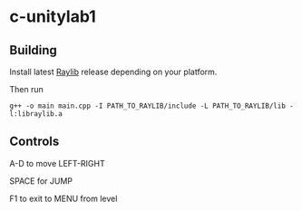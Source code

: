 # c-unitylab1

## Building
Install latest [Raylib](https://github.com/raysan5/raylib) release depending on your platform.

Then run
```console
g++ -o main main.cpp -I PATH_TO_RAYLIB/include -L PATH_TO_RAYLIB/lib -l:libraylib.a
```
## Controls

A-D to move LEFT-RIGHT

SPACE for JUMP

F1 to exit to MENU from level
